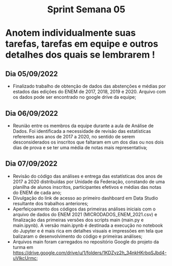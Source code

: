 <h1 align="center"> Sprint Semana 05 </h1>

# Anotem individualmente suas tarefas, tarefas em equipe e outros detalhes dos quais se lembrarem !

## Dia 05/09/2022
- Finalizado trabalho de obtenção de dados das abstenções e médias por estados das edições do ENEM de 2017, 2018, 2019 e 2020. Arquivo com os dados pode ser encontrado no google drive da equipe;

## Dia 06/09/2022
- Reunião entre os membros da equipe durante a aula de Análise de Dados. Foi identificada a necessidade de revisão das estatísticas referentes aos anos de 2017 a 2020, no sentido de serem desconsiderados os inscritos que faltaram em um dos dias ou nos dois dias de prova e se ter uma média de notas mais representativa;

## Dia 07/09/2022
- Revisão do código das análises e entrega das estatísticas dos anos de 2017 a 2020 distribuídas por Unidade da Federação, constando de uma planilha de alunos inscritos, participantes efetivos e médias das notas do ENEM de cada ano;
- Divulgação do link de acesso ao primeiro dashboard em Data Studio resultante dos trabalhos anteriores;
- Aperfeiçoamento dos códigos das primeiras análises iniciais com o arquivo de dados do ENEM 2021 (MICRODADOS_ENEM_2021.csv) e finalização das primeiras versões dos scripts main (main.py e main.ipynb). A versão main.ipynb é destinada a execução no notebook do Jupyter e é mais rica em detalhes visuais e impressões em tela que balizaram o desenvolvimento do código e primeiras análises;
- Arquivos main foram carregados no repositório Google do projeto da turma em <https://drive.google.com/drive/u/1/folders/1KDZyz2h_34nkHKrbqSJbd4-uVIkcUrmc>;
